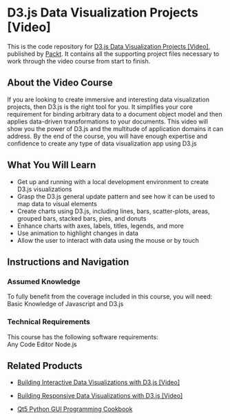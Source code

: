 # D3.js Data Visualization Projects [Video]
This is the code repository for [D3.js Data Visualization Projects [Video]](https://www.packtpub.com/web-development/d3js-data-visualization-projects-video?utm_source=github&utm_medium=repository&utm_campaign=9781786466082), published by [Packt](https://www.packtpub.com/?utm_source=github). It contains all the supporting project files necessary to work through the video course from start to finish.
## About the Video Course
If you are looking to create immersive and interesting data visualization projects, then D3.js is the right tool for you. It simplifies your core requirement for binding arbitrary data to a document object model and then applies data-driven transformations to your documents. This video will show you the power of D3.js and the multitude of application domains it can address. By the end of the course, you will have enough expertise and confidence to create any type of data visualization app using D3.js

<H2>What You Will Learn</H2>
<DIV class=book-info-will-learn-text>
<UL>
<LI>Get up and running with a local development environment to create D3.js visualizations 
<LI>Grasp the D3.js general update pattern and see how it can be used to map data to visual elements 
<LI>Create charts using D3.js, including lines, bars, scatter-plots, areas, grouped bars, stacked bars, pies, and donuts 
<LI>Enhance charts with axes, labels, titles, legends, and more 
<LI>Use animation to highlight changes in data 
<LI>Allow the user to interact with data using the mouse or by touch </LI></UL></DIV>

## Instructions and Navigation
### Assumed Knowledge
To fully benefit from the coverage included in this course, you will need:<br/>
Basic Knowledge of Javascript and D3.js

### Technical Requirements
This course has the following software requirements:<br/>
Any Code Editor
Node.js


## Related Products
* [Building Interactive Data Visualizations with D3.js [Video]](https://www.packtpub.com/web-development/building-interactive-data-visualizations-d3js-video?utm_source=github&utm_medium=repository&utm_campaign=9781783283736)

* [Building Responsive Data Visualizations with D3.js [Video]](https://www.packtpub.com/web-development/building-responsive-data-visualizations-d3js-video?utm_source=github&utm_medium=repository&utm_campaign=9781784394509)

* [Qt5 Python GUI Programming Cookbook](https://www.packtpub.com/application-development/qt5-python-gui-programming-cookbook?utm_source=github&utm_medium=repository&utm_campaign=9781788831000)

